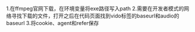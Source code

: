 1.在ffmpeg官网下载，在环境变量将exe路径写入path
2.需要在开发者模式的网络寻找下载的文件，打开之后在代码页面找到vido标签的baseurl和audio的baseurl
3.将cookie、agent和refer保存
